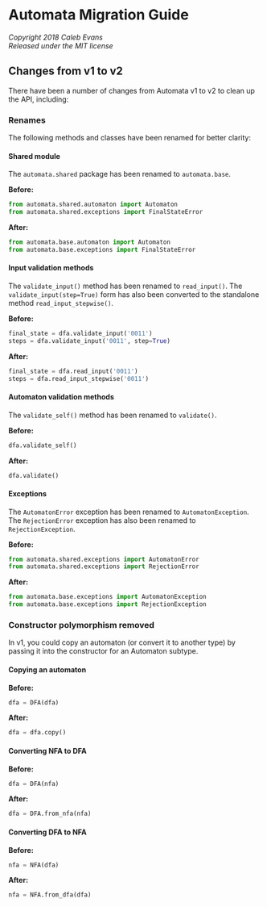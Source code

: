 # Automata Migration Guide

*Copyright 2018 Caleb Evans*  
*Released under the MIT license*

## Changes from v1 to v2

There have been a number of changes from Automata v1 to v2 to clean up the API,
including:

### Renames

The following methods and classes have been renamed for better clarity:

#### Shared module

The `automata.shared` package has been renamed to `automata.base`.

**Before:**  
```python
from automata.shared.automaton import Automaton
from automata.shared.exceptions import FinalStateError
```

**After:**  
```python
from automata.base.automaton import Automaton
from automata.base.exceptions import FinalStateError
```

#### Input validation methods

The `validate_input()` method has been renamed to `read_input()`. The
`validate_input(step=True)` form has also been converted to the standalone
method `read_input_stepwise()`.

**Before:**  
```python
final_state = dfa.validate_input('0011')
steps = dfa.validate_input('0011', step=True)
```

**After:**  
```python
final_state = dfa.read_input('0011')
steps = dfa.read_input_stepwise('0011')
```

#### Automaton validation methods

The `validate_self()` method has been renamed to `validate()`.

**Before:**  
```python
dfa.validate_self()
```

**After:**  
```python
dfa.validate()
```

#### Exceptions

The `AutomatonError` exception has been renamed to `AutomatonException`. The
`RejectionError` exception has also been renamed to `RejectionException`.

**Before:**  
```python
from automata.shared.exceptions import AutomatonError
from automata.shared.exceptions import RejectionError
```

**After:**  
```python
from automata.base.exceptions import AutomatonException
from automata.base.exceptions import RejectionException
```

### Constructor polymorphism removed

In v1, you could copy an automaton (or convert it to another type) by passing it
into the constructor for an Automaton subtype.

#### Copying an automaton

**Before:**  
```python
dfa = DFA(dfa)
```

**After:**  
```python
dfa = dfa.copy()
```

#### Converting NFA to DFA

**Before:**  
```python
dfa = DFA(nfa)
```

**After:**  
```python
dfa = DFA.from_nfa(nfa)
```

#### Converting DFA to NFA

**Before:**  
```python
nfa = NFA(dfa)
```

**After:**  
```python
nfa = NFA.from_dfa(dfa)
```
